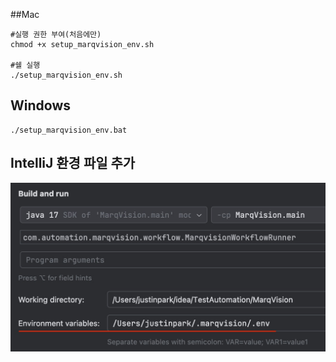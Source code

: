
##Mac
```
#실행 권한 부여(처음에만)
chmod +x setup_marqvision_env.sh

#쉘 실행
./setup_marqvision_env.sh
```


## Windows
```
./setup_marqvision_env.bat
```


## IntelliJ 환경 파일 추가
![IntelliJ 환경 파일 추가](./environment.jpeg)

